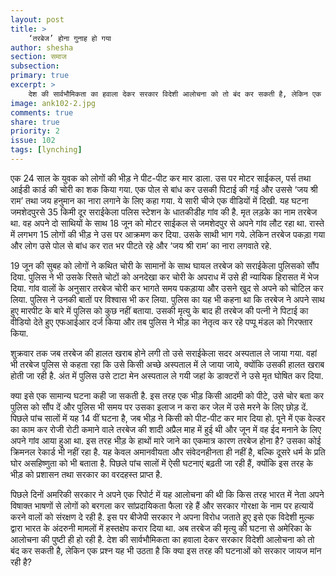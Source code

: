 ```yaml
---
layout: post
title: >
    ‘तरबेज’ होना गुनाह हो गया
author: shesha
section: समाज
subsection:
primary: true
excerpt: >
    देश की सार्वभौमिकता का हवाला देकर सरकार विदेशी आलोचना को तो बंद कर सकती है, लेकिन एक प्रश्न यह भी उठता है कि क्या इस तरह की घटनाओं को सरकार जायज मांन रही है?
image: ank102-2.jpg
comments: true
share: true
priority: 2
issue: 102
tags: [lynching]
---
```


एक 24 साल के युवक को लोगों की भीड़ ने पीट-पीट कर मार डाला. उस पर मोटर साईकल, पर्स तथा आईडी कार्ड की चोरी का शक किया गया. एक पोल से बांध कर उसकी पिटाई की गई और उससे ‘जय श्री राम’ तथा जय हनुमान का नारा लगाने के लिए कहा गया. ये सारी चीजे एक वीडियों में दिखी. यह घटना जमशेदपुरसे 35 किमी दूर सराईकेला पलिस स्टेशन के धातकीडीह गांव की है. मृत लड़के का नाम तरबेज था. वह अपने दो साथियों के साथ 18 जून को मोटर साईकल से जमशेदपुर से अपने गांव लौट रहा था. रास्ते में लगभग 15 लोगों की भीड़ ने उस पर आक्रमण कर दिया. उसके साथी भाग गये. लेकिन तरबेज पकड़ा गया और लोग उसे पोल से बांध कर रात भर पीटते रहे और ‘जय श्री राम’ का नारा लगवाते रहे.

19 जून की सुबह को लोगों ने कथित चोरी के सामानों के साथ घायल तरबेज को सराईकेला पुलिसको सौंप दिया. पुलिस ने भी उसके रिसते चोटों को अनदेखा कर चोरी के अपराध में उसे ही न्यायिक हिरासत में भेज दिया. गांव वालों के अनुसार तरबेज चोरी कर भागते समय पकड़ाया और उसने खुद से अपने को चोटिल कर लिया. पुलिस ने उनकी बातों पर विश्वास भी कर लिया. पुलिस का यह भी कहना था कि तरबेज ने अपने साथ हुए मारपीट के बारे में पुलिस को कुछ नहीं बताया. उसकी मृत्यु के बाद ही तरबेज की पत्नी ने पिटाई का वीडियो देते हुए एफआईआर दर्ज किया और तब पुलिस ने भीड़ का नेतृत्व कर रहे पप्पू मंडल को गिरफ्तार किया.

शुक्रवार तक जब तरबेज की हालत खराब होने लगी तो उसे सराईकेला सदर अस्पताल ले जाया गया. वहां भी तरबेज पुलिस से कहता रहा कि उसे किसी अच्छे अस्पताल में ले जाया जाये, क्योंकि उसकी हालत खराब होती जा रही है. अंत में पुलिस उसे टाटा मेन अस्पताल ले गयी जहां के डाक्टरों ने उसे मृत घोषित कर दिया.

क्या इसे एक सामान्य घटना कही जा सकती है. इस तरह एक भीड़ किसी आदमी को पीटे, उसे चोर बता कर पुलिस को सौंप दें और पुलिस भी समय पर उसका इलाज न करा कर जेल में उसे मरने के लिए छोड़ दें. पिछले पांच सालों में यह 14 वीं घटना है, जब भीड़ ने किसी को पीट-पीट कर मार दिया हो. पूने में एक वेल्डर का काम कर रोजी रोटी कमाने वाले तरबेज की शादी अप्रैल माह में हुई थी और जून में वह ईद मनाने के लिए अपने गांव आया हुआ था. इस तरह भीड़ के हाथों मारे जाने का एकमात्र कारण तरबेज होना है? उसका कोई क्रिमनल रेकार्ड भी नहीं रहा है. यह केवल अमानवीयता और संवेदनहीनता ही नहीं है, बल्कि दूसरे धर्म के प्रति घोर असहिष्णुता को भी बताता है. पिछले पांच सालों में ऐसी घटनाएं बढ़ती जा रही हैं, क्योंकि इस तरह के भीड़ को प्रशासन तथा सरकार का वरदहस्त प्राप्त है.

पिछले दिनों अमरिकी सरकार ने अपने एक रिपोर्ट में यह आलोचना की थी कि किस तरह भारत में नेता अपने विषाक्त भाषणों से लोगों को बरगला कर सांप्रदायिकता फैला रहे हैं और सरकार गोरक्षा के नाम पर हत्यायें करने वालों को संरक्षण दे रही है. इस पर बीजेपी  सरकार ने अपना विरोध जताते हुए इसे एक विदेशी मुल्क द्वारा भारत के अंदरुनी मामलों में हस्तक्षेप करार दिया था. अब तरबेज की मृत्यु की घटना से अमेरिका के आलोचना की पुष्टी ही हो रही है. देश की सार्वभौमिकता का हवाला देकर सरकार विदेशी आलोचना को तो बंद कर सकती है, लेकिन एक प्रश्न यह भी उठता है कि क्या इस तरह की घटनाओं को सरकार जायज मांन रही है?